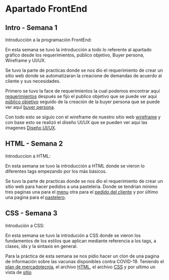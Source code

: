 # Apartado FrontEnd

## Intro - Semana 1
Introducción a la programación FrontEnd:  

En esta semana se tuvo la introducción a todo lo referente al apartado gráfico desde los requerimientos, público objetivo, Buyer persona, Wireframe y UI/UX.  

Se tuvo la parte de practicas donde se nos dio el requerimiento de crear un sitio web donde se automatizaran la creacione de demandas de acuerdo al cliente y sus necesidades.  

Primero se tuvo la face de requerimientos la cual podemos encontrar aquí [requerimientos](https://github.com/joslo2345/launchx/blob/main/frontend/intro/requerimientos.ipynb) después se fijo el publico objetivo que se puede ver aquí [público objetivo](https://github.com/joslo2345/launchx/blob/main/frontend/intro/publico%20objetivo.ipynb) seguido de la creación de la buyer persona que se puede ver aquí [buyer persona](https://github.com/joslo2345/launchx/blob/main/frontend/intro/buyer%20persona.ipynb).  

Con todo esto se siguío con el wireframe de nuestro sitio web [wireframe](https://github.com/joslo2345/launchx/blob/main/frontend/intro/wireframe.jpg) y con base esto se realizó el diseño UI/UX que se pueden ver aquí las imagenes [Diseño UI/UX](https://github.com/joslo2345/launchx/tree/main/frontend/intro/UI-UX).

## HTML - Semana 2
Introduccion a HTML:

En esta semana se tuvo la introducción a HTML donde se vieron lo diferentes tags empezando por los más básicos.

Se tuvo la parte de practicas donde se nos dio el requerimiento de crear un sitio web para hacer pedidos a una pasteleria.
Donde se tendrian minimo tres paginas una para el [menu](https://github.com/joslo2345/launchx/blob/main/frontend/HTML/menu_cliente.html) otra para el [pedido del cliente](https://github.com/joslo2345/launchx/blob/main/frontend/HTML/pedido_cliente.html) y por último una pagina para el [pastelero](https://github.com/joslo2345/launchx/blob/main/frontend/HTML/menu_pastelero.html).

## CSS - Semana 3
Introdución a CSS:

En esta semana se tuvo la introdución a CSS donde se vieron los fundamentos de los estilos que aplican mediante referencia a los tags, a clases, ids y la sintaxis en general.

Para la práctica de esta semana se nos pidio hacer un clon de una pagina de información sobre las vacunas disponibles contra COVID-19.
Teniendo el [plan de mercadotecnia](https://github.com/joslo2345/launchx/blob/main/frontend/CSS/Planeaci%C3%B3n%20de%20campa%C3%B1a.pdf), el archivo [HTML](https://github.com/joslo2345/launchx/blob/main/frontend/CSS/mainpage-vacunacion.html), el archivo [CSS](https://github.com/joslo2345/launchx/blob/main/frontend/CSS/mainpage-vacunacion.css) y por ultimo un vista de [sitio](https://github.com/joslo2345/launchx/blob/main/frontend/CSS/full-web-page.png)
